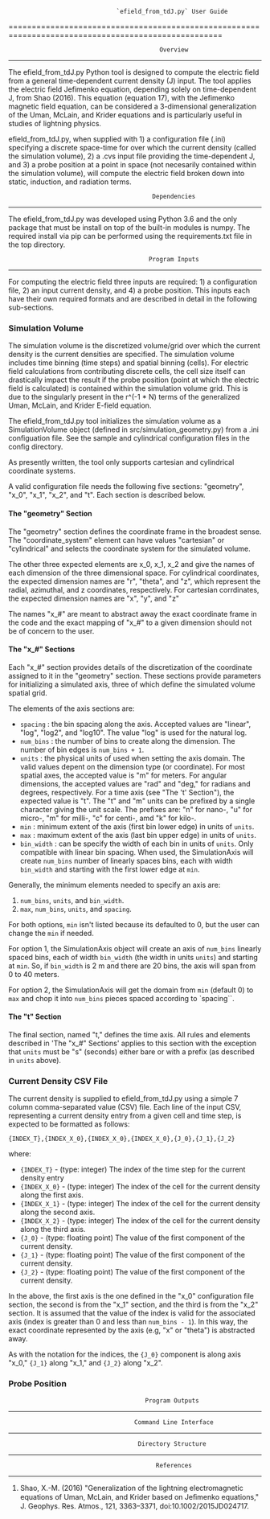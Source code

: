                                   `efield_from_tdJ.py` User Guide
====================================================================================================

                                              Overview
----------------------------------------------------------------------------------------------------
The efield_from_tdJ.py Python tool is designed to compute the electric field from a general
time-dependent current density (J) input. The tool applies the electric field Jefimenko equation,
depending solely on time-dependent J, from Shao (2016). This equation (equation 17), with the
Jefimenko magnetic field equation, can be considered a 3-dimensional generalization of the Uman,
McLain, and Krider equations and is particularly useful in studies of lightning physics.

efield_from_tdJ.py, when supplied with 1) a configuration file (.ini) specifying a discrete
space-time for over which the current density (called the simulation volume), 2) a .cvs input file
providing the time-dependent J, and 3) a probe position at a point in space (not necesarily
contained within the simulation volume), will compute the electric field broken down into static,
induction, and radiation terms.

                                            Dependencies
----------------------------------------------------------------------------------------------------

The efield_from_tdJ.py was developed using Python 3.6 and the only package that must be install on
top of the built-in modules is numpy. The required install via pip can be performed using the
requirements.txt file in the top directory.

                                           Program Inputs
----------------------------------------------------------------------------------------------------

For computing the electric field three inputs are required: 1) a configuration file, 2) an input
current density, and 4) a probe position. This inputs each have their own required formats and are
described in detail in the following sub-sections.

### Simulation Volume

The simulation volume is the discretized volume/grid over which the current density is the current
densities are specified. The simulation volume includes time binning (time steps) and spatial
binning (cells). For electric field calculations from contributing discrete cells, the cell size
itself can drastically impact the result if the probe position (point at which the electric field
is calculated) is contained within the simulation volume grid. This is due to the singularly
present in the r^(-1 * N) terms of the generalized Uman, McLain, and Krider E-field equation.

The efield_from_tdJ.py tool initializes the simulation volume as a SimulationVolume object
(defined in src/simulation_geometry.py) from a .ini configuation file. See the sample and
cylindrical configuration files in the config directory.

As presently written, the tool only supports cartesian and cylindrical coordinate systems.

A valid configuration file needs the following five sections: "geometry", "x_0", "x_1", "x_2",
and "t". Each section is described below.

#### The "geometry" Section

The "geometry" section defines the coordinate frame in the broadest sense. The "coordinate_system"
element can have values "cartesian" or "cylindrical" and selects the coordinate system for the 
simulated volume.

The other three expected elements are x_0, x_1, x_2 and give the names of each dimension of the
three dimensional space. For cylindrical coordinates, the expected dimension names are "r",
"theta", and "z", which represent the radial, azimuthal, and z coordinates, respectively. For
cartesian corrdinates, the expected dimension names are "x", "y", and "z"

The names "x_#" are meant to abstract away the exact coordinate frame in the code and the exact
mapping of "x_#" to a given dimension should not be of concern to the user.

#### The "x_#" Sections

Each "x_#" section provides details of the discretization of the coordinate assigned to it in the
"geometry" section. These sections provide parameters for initializing a simulated axis, three of
which define the simulated volume spatial grid.

The elements of the axis sections are:

- `spacing` : the bin spacing along the axis. Accepted values are "linear", "log", "log2", and
  "log10". The value "log" is used for the natural log.
- `num_bins` : the number of bins to create along the dimension. The number of bin edges is 
  `num_bins + 1`.
- `units` : the physical units of used when setting the axis domain. The valid values depent on
  the dimension type (or coordinate). For most spatial axes, the accepted value is "m" for meters.
  For angular dimensions, the accepted values are "rad" and "deg," for radians and degrees,
  respectively. For a time axis (see "The 't' Section"), the expected value is "t". The "t" and
  "m" units can be prefixed by a single character giving the unit scale. The prefixes are: "n"
  for nano-, "u" for micro-, "m" for milli-, "c" for centi-, amd "k" for kilo-.
- `min` : minimum extent of the axis (first bin  lower edge) in units of `units`.
- `max` : maximum extent of the axis (last bin upper edge) in units of `units`.
- `bin_width` : can be specify the width of each bin in units of `units`. Only compatible with
  linear bin spacing. When used, the SimulationAxis will create `num_bins` number of linearly
  spaces bins, each with width `bin_width` and starting with the first lower edge at `min`.

Generally, the minimum elements needed to specify an axis are:

1. `num_bins`, `units`, and `bin_width`.
2. `max`, `num_bins`, `units`, and `spacing`.

For both options, `min` isn't listed because its defaulted to 0, but the user can change the `min`
if needed.

For option 1, the SimulationAxis object will create an axis of `num_bins` linearly spaced bins, each
of width `bin_width` (the width in units `units`) and starting at `min`. So, if `bin_width` is 2 m
and there are 20 bins, the axis will span from 0 to 40 meters.

For option 2, the SimulationAxis will get the domain from `min` (default 0) to `max` and chop it
into `num_bins` pieces spaced according to `spacing``.

#### The "t" Section

The final section, named "t," defines the time axis. All rules and elements described in
'The "x_#" Sections' applies to this section with the exception that `units` must be "s" (seconds)
either bare or with a prefix (as described in `units` above).

### Current Density CSV File

The current density is supplied to efield_from_tdJ.py using a simple 7 column comma-separated value
(CSV) file. Each line of the input CSV, representing a current density entry from a given cell and
time step, is expected to be formatted as follows:

```
{INDEX_T},{INDEX_X_0},{INDEX_X_0},{INDEX_X_0},{J_0},{J_1},{J_2}
```

where:

- `{INDEX_T}` - (type: integer) The index of the time step for the current density entry
- `{INDEX_X_0}` - (type: integer) The index of the cell for the current density along the first
  axis.
- `{INDEX_X_1}` - (type: integer) The index of the cell for the current density along the
  second axis.
- `{INDEX_X_2}` - (type: integer) The index of the cell for the current density along the
  third axis.
- `{J_0}` - (type: floating point) The value of the first component of the current density.
- `{J_1}` - (type: floating point) The value of the first component of the current density.
- `{J_2}` - (type: floating point) The value of the first component of the current density.

In the above, the first axis is the one defined in the "x_0" configuration file section, the
second is from the "x_1" section, and the third is from the "x_2" section. It is assumed that the
value of the index is valid for the associated axis (index is greater than 0 and less than
`num_bins - 1`). In this way, the exact coordinate represented by the axis (e.g, "x" or "theta")
is abstracted away.

As with the notation for the indices, the `{J_0}` component is along axis "x_0," `{J_1}` along
"x_1," and `{J_2}` along "x_2". 

### Probe Position

                                          Program Outputs
----------------------------------------------------------------------------------------------------

                                       Command Line Interface
----------------------------------------------------------------------------------------------------

                                        Directory Structure
----------------------------------------------------------------------------------------------------

                                             References
----------------------------------------------------------------------------------------------------
1) Shao, X.-M. (2016) "Generalization of the lightning electromagnetic equations of Uman, McLain,
   and Krider based on Jeﬁmenko equations," J. Geophys. Res. Atmos., 121, 3363–3371,
   doi:10.1002/2015JD024717.
